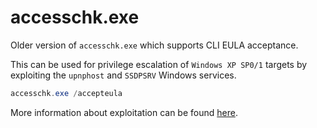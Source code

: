 # accesschk.exe
Older version of `accesschk.exe` which supports CLI EULA acceptance.

This can be used for privilege escalation of `Windows XP SP0/1` targets by exploiting the `upnphost` and `SSDPSRV` Windows services.

```powershell
accesschk.exe /accepteula
```

More information about exploitation can be found [here](https://sohvaxus.github.io/content/winxp-sp1-privesc.html).
